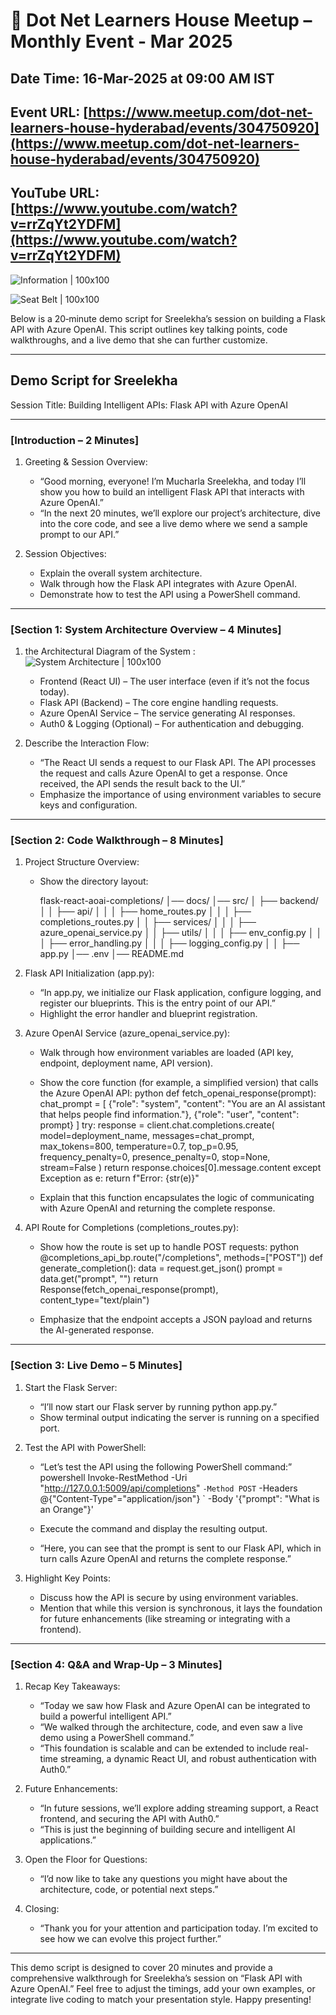 # 📢 Dot Net Learners House Meetup – Monthly Event - Mar 2025

## Date Time: 16-Mar-2025 at 09:00 AM IST

## Event URL: [https://www.meetup.com/dot-net-learners-house-hyderabad/events/304750920](https://www.meetup.com/dot-net-learners-house-hyderabad/events/304750920)

## YouTube URL: [https://www.youtube.com/watch?v=rrZqYt2YDFM](https://www.youtube.com/watch?v=rrZqYt2YDFM)



![Information | 100x100](./Documentation/Images/Information.PNG)

![Seat Belt | 100x100](./Documentation/Images/SeatBelt.PNG)


Below is a 20‑minute demo script for Sreelekha’s session on building a Flask API with Azure OpenAI. This script outlines key talking points, code walkthroughs, and a live demo that she can further customize.

---

## Demo Script for Sreelekha  
Session Title: Building Intelligent APIs: Flask API with Azure OpenAI

---

### [Introduction – 2 Minutes]

1. Greeting & Session Overview:  
   - “Good morning, everyone! I’m Mucharla Sreelekha, and today I’ll show you how to build an intelligent Flask API that interacts with Azure OpenAI.”  
   - “In the next 20 minutes, we’ll explore our project’s architecture, dive into the core code, and see a live demo where we send a sample prompt to our API.”

2. Session Objectives:  
   - Explain the overall system architecture.
   - Walk through how the Flask API integrates with Azure OpenAI.
   - Demonstrate how to test the API using a PowerShell command.

---

### [Section 1: System Architecture Overview – 4 Minutes]

1. the Architectural Diagram of the System :  
     ![System Architecture | 100x100](./Documentation/Images/SystemArchitecture.jpg)
     - Frontend (React UI) – The user interface (even if it’s not the focus today).  
     - Flask API (Backend) – The core engine handling requests.  
     - Azure OpenAI Service – The service generating AI responses.  
     - Auth0 & Logging (Optional) – For authentication and debugging.
  
2. Describe the Interaction Flow:  
   - “The React UI sends a request to our Flask API. The API processes the request and calls Azure OpenAI to get a response. Once received, the API sends the result back to the UI.”
   - Emphasize the importance of using environment variables to secure keys and configuration.

---

### [Section 2: Code Walkthrough – 8 Minutes]

1. Project Structure Overview:  
   - Show the directory layout:
     
     flask-react-aoai-completions/
     │── docs/
     │── src/
     │   ├── backend/
     │   │   ├── api/
     │   │   │   ├── home_routes.py
     │   │   │   ├── completions_routes.py
     │   │   ├── services/
     │   │   │   ├── azure_openai_service.py
     │   │   ├── utils/
     │   │   │   ├── env_config.py
     │   │   │   ├── error_handling.py
     │   │   │   ├── logging_config.py
     │   │   ├── app.py
     │── .env
     │── README.md
     

2. Flask API Initialization (app.py):  
   - “In app.py, we initialize our Flask application, configure logging, and register our blueprints. This is the entry point of our API.”
   - Highlight the error handler and blueprint registration.

3. Azure OpenAI Service (azure_openai_service.py):  
   - Walk through how environment variables are loaded (API key, endpoint, deployment name, API version).  
   - Show the core function (for example, a simplified version) that calls the Azure OpenAI API:
     python
     def fetch_openai_response(prompt):
         chat_prompt = [
             {"role": "system", "content": "You are an AI assistant that helps people find information."},
             {"role": "user", "content": prompt}
         ]
         try:
             response = client.chat.completions.create(
                 model=deployment_name,
                 messages=chat_prompt,
                 max_tokens=800,
                 temperature=0.7,
                 top_p=0.95,
                 frequency_penalty=0,
                 presence_penalty=0,
                 stop=None,
                 stream=False
             )
             return response.choices[0].message.content
         except Exception as e:
             return f"Error: {str(e)}"
     
   - Explain that this function encapsulates the logic of communicating with Azure OpenAI and returning the complete response.
  
4. API Route for Completions (completions_routes.py):  
   - Show how the route is set up to handle POST requests:
     python
     @completions_api_bp.route("/completions", methods=["POST"])
     def generate_completion():
         data = request.get_json()
         prompt = data.get("prompt", "")
         return Response(fetch_openai_response(prompt), content_type="text/plain")
     
   - Emphasize that the endpoint accepts a JSON payload and returns the AI-generated response.

---

### [Section 3: Live Demo – 5 Minutes]

1. Start the Flask Server:  
   - “I’ll now start our Flask server by running python app.py.”
   - Show terminal output indicating the server is running on a specified port.

2. Test the API with PowerShell:  
   - “Let’s test the API using the following PowerShell command:”
     powershell
     Invoke-RestMethod -Uri "http://127.0.0.1:5009/api/completions" `
                       -Method POST `
                       -Headers @{"Content-Type"="application/json"} `
                       -Body '{"prompt": "What is an Orange"}'
     
   - Execute the command and display the resulting output.
   - “Here, you can see that the prompt is sent to our Flask API, which in turn calls Azure OpenAI and returns the complete response.”

3. Highlight Key Points:  
   - Discuss how the API is secure by using environment variables.
   - Mention that while this version is synchronous, it lays the foundation for future enhancements (like streaming or integrating with a frontend).

---

### [Section 4: Q&A and Wrap-Up – 3 Minutes]

1. Recap Key Takeaways:  
   - “Today we saw how Flask and Azure OpenAI can be integrated to build a powerful intelligent API.”
   - “We walked through the architecture, code, and even saw a live demo using a PowerShell command.”
   - “This foundation is scalable and can be extended to include real-time streaming, a dynamic React UI, and robust authentication with Auth0.”

2. Future Enhancements:  
   - “In future sessions, we’ll explore adding streaming support, a React frontend, and securing the API with Auth0.”
   - “This is just the beginning of building secure and intelligent AI applications.”

3. Open the Floor for Questions:  
   - “I’d now like to take any questions you might have about the architecture, code, or potential next steps.”

4. Closing:  
   - “Thank you for your attention and participation today. I’m excited to see how we can evolve this project further.”

---

This demo script is designed to cover 20 minutes and provide a comprehensive walkthrough for Sreelekha’s session on “Flask API with Azure OpenAI.” Feel free to adjust the timings, add your own examples, or integrate live coding to match your presentation style. Happy presenting!

